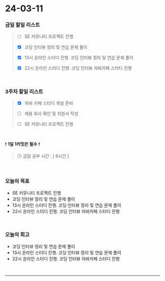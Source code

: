 # 24-03-11
### 금일 할일 리스트
> - [ ]  SE 커뮤니티 프로젝트 진행
>
> - [x]  코딩 인터뷰 정리 및 연습 문제 풀이
>
> - [x]  13시 온라인 스터디 진행. 코딩 인터뷰 정리 및 연습 문제 풀이
>
> - [x]  22시 온라인 스터디 진행. 코딩 인터뷰 자바카페 스터디 진행

<br/>

### 3주차 할일 리스트  
> - [x]  자바 카페 스터디 개설 준비
>
> - [ ]  채용 회사 확인 및 지원서 작성
>
> - [ ]  SE 커뮤니티 프로젝트 진행

<br/>

❗ **1일 1커밋은 필수** ❗
> 🕒 금일 공부 시간 : [ 6시간 ]

<br/>

### 오늘의 목표
- SE 커뮤니티 프로젝트 진행
- 코딩 인터뷰 정리 및 연습 문제 풀이
- 13시 온라인 스터디 진행. 코딩 인터뷰 정리 및 연습 문제 풀이
- 22시 온라인 스터디 진행. 코딩 인터뷰 자바카페 스터디 진행

<br>

### 오늘의 회고
- 코딩 인터뷰 정리 및 연습 문제 풀이
- 13시 온라인 스터디 진행. 코딩 인터뷰 정리 및 연습 문제 풀이
- 22시 온라인 스터디 진행. 코딩 인터뷰 자바카페 스터디 진행


<br/>

------------  
